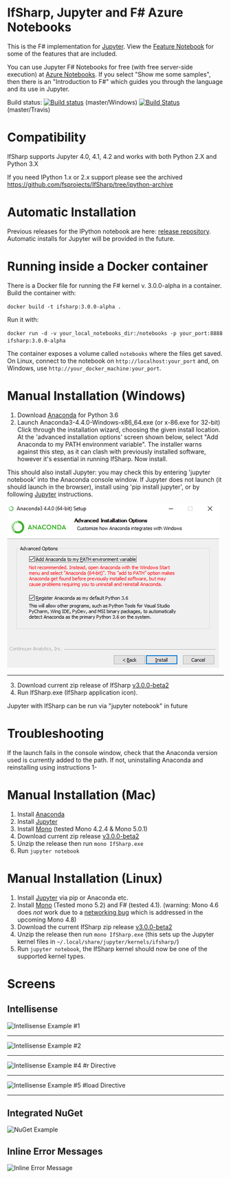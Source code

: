 # IfSharp, Jupyter and F# Azure Notebooks

This is the F# implementation for [Jupyter](http://jupyter.org/). View the [Feature Notebook](FSharp_Jupyter_Notebooks.ipynb) for some of the features that are included.

You can use Jupyter F# Notebooks for free (with free server-side execution) at [Azure Notebooks](https://notebooks.azure.com/). If you select "Show me some samples", then there is an "Introduction to F#" which guides you through the language and its use in Jupyter.

Build status: [![Build status](https://ci.appveyor.com/api/projects/status/7da6fkdqqm1g3cri?svg=true)](https://ci.appveyor.com/project/cgravill/ifsharp) (master/Windows) [![Build Status](https://travis-ci.org/fsprojects/IfSharp.svg?branch=master)](https://travis-ci.org/fsprojects/IfSharp) (master/Travis)

# Compatibility
IfSharp supports Jupyter 4.0, 4.1, 4.2 and works with both Python 2.X and Python 3.X

If you need IPython 1.x or 2.x support please see the archived https://github.com/fsprojects/IfSharp/tree/ipython-archive

# Automatic Installation
Previous releases for the IPython notebook are here: [release repository](https://github.com/fsprojects/IfSharp/releases).
Automatic installs for Jupyter will be provided in the future.

# Running inside a Docker container
There is a Docker file for running the F# kernel v. 3.0.0-alpha in a container.
Build the container with: 

`docker build -t ifsharp:3.0.0-alpha .`

Run it with:

`docker run -d -v your_local_notebooks_dir:/notebooks -p your_port:8888 ifsharp:3.0.0-alpha`

The container exposes a volume called `notebooks` where the files get saved. On Linux, connect to the notebook on `http://localhost:your_port` and, on Windows, use `http://your_docker_machine:your_port`.

# Manual Installation (Windows)
1. Download [Anaconda](http://continuum.io/downloads) for Python 3.6
2. Launch Anaconda3-4.4.0-Windows-x86_64.exe (or x-86.exe for 32-bit)
   Click through the installation wizard, choosing the given install location. At the 'advanced installation options' screen shown below, select "Add Anaconda to my PATH environment variable". The installer warns against this step, as it can clash with previously installed software, however it's essential in running IfSharp. Now install. 

This should also install Jupyter: you may check this by entering 'jupyter notebook' into the Anaconda console window. If Jupyter does not launch (it should launch in the browser), install using 'pip install jupyter', or by following [Jupyter](http://jupyter.readthedocs.io/en/latest/install.html) instructions.

![Installation screenshot](/docs/files/img/anaconda-installation.png)
***

3. Download current zip release of IfSharp [v3.0.0-beta2](https://github.com/fsprojects/IfSharp/releases/download/v3.0.0-beta2/IfSharp.v3.0.0-beta2.zip)
4. Run IfSharp.exe (IfSharp application icon). 

Jupyter with IfSharp can be run via "jupyter notebook" in future

# Troubleshooting
If the launch fails in the console window, check that the Anaconda version used is currently added to the path. If not, uninstalling Anaconda and reinstalling using instructions 1-

# Manual Installation (Mac)
1. Install [Anaconda](http://continuum.io/downloads)
2. Install [Jupyter](http://jupyter.readthedocs.org/en/latest/install.html)
3. Install [Mono](http://www.mono-project.com/download/) (tested Mono 4.2.4 & Mono 5.0.1)
3. Download current zip release [v3.0.0-beta2](https://github.com/fsprojects/IfSharp/releases/download/v3.0.0-beta2/IfSharp.v3.0.0-beta2.zip)
4. Unzip the release then run `mono IfSharp.exe`
5. Run `jupyter notebook`

# Manual Installation (Linux)
1. Install [Jupyter](http://jupyter.readthedocs.org/en/latest/install.html) via pip or Anaconda etc.
2. Install [Mono](http://www.mono-project.com/docs/getting-started/install/linux/) (Tested mono 5.2) and F# (tested 4.1). (warning: Mono 4.6 does *not* work due to a [networking bug](https://github.com/fsprojects/IfSharp/issues/90) which is addressed in the upcoming Mono 4.8)
3. Download the current IfSharp zip release [v3.0.0-beta2](https://github.com/fsprojects/IfSharp/releases/download/v3.0.0-beta2/IfSharp.v3.0.0-beta2.zip)
4. Unzip the release then run `mono IfSharp.exe` (this sets up the Jupyter kernel files in `~/.local/share/jupyter/kernels/ifsharp/`) 
6. Run `jupyter notebook`, the IfSharp kernel should now be one of the supported kernel types.


# Screens
## Intellisense
![Intellisense Example #1](/docs/files/img/intellisense-1.png?raw=true "Intellisense Example #1")
***

![Intellisense Example #2](docs/files/img/intellisense-2.png?raw=true "Intellisense Example #2")
***

![Intellisense Example #4 #r Directive](docs/files/img/intellisense-reference.gif?raw=true "Intellisense Example #3 #r Directive")
***

![Intellisense Example #5 #load Directive](docs/files/img/intellisense-5.png?raw=true "Intellisense Example #load Directive")
***

## Integrated NuGet
![NuGet Example](docs/files/img/integratedNuget.png?raw=true "NuGet example")

## Inline Error Messages
![Inline Error Message](docs/files/img/errors-1.png?raw=true "Inline error message")
